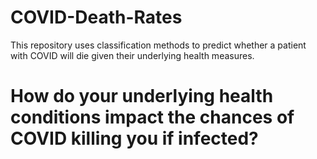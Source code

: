 # COVID-Death-Rates
This repository uses classification methods to predict whether a patient with COVID will die given their underlying health measures.
# How do your underlying health conditions impact the chances of COVID killing you if infected?
